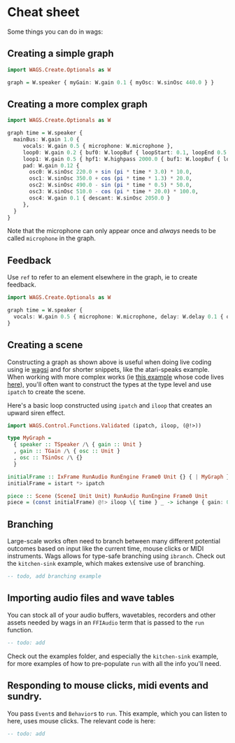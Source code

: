 # Cheat sheet

Some things you can do in wags:

## Creating a simple graph

```purescript
import WAGS.Create.Optionals as W

graph = W.speaker { myGain: W.gain 0.1 { myOsc: W.sinOsc 440.0 } }
```

## Creating a more complex graph

```purescript
import WAGS.Create.Optionals as W

graph time = W.speaker {
  mainBus: W.gain 1.0 {
     vocals: W.gain 0.5 { microphone: W.microphone },
     loop0: W.gain 0.2 { buf0: W.loopBuf { loopStart: 0.1, loopEnd 0.5 } "myBuf0" },
     loop1: W.gain 0.5 { hpf1: W.highpass 2000.0 { buf1: W.loopBuf { loopStart: 0.2, loopEnd 1.5 } "myBuf1" } },
     pad: W.gain 0.12 {
       osc0: W.sinOsc 220.0 + sin (pi * time * 3.0) * 10.0,
       osc1: W.sinOsc 350.0 + cos (pi * time * 1.3) * 20.0,
       osc2: W.sinOsc 490.0 - sin (pi * time * 0.5) * 50.0,
       osc3: W.sinOsc 510.0 - cos (pi * time * 20.0) * 100.0,
       osc4: W.gain 0.1 { descant: W.sinOsc 2050.0 }
     },
  }
}
```

Note that the microphone can only appear once and _always_ needs to be called `microphone` in the graph.

## Feedback

Use `ref` to refer to an element elsewhere in the graph, ie to create feedback.

```purescript
import WAGS.Create.Optionals as W

graph time = W.speaker {
  vocals: W.gain 0.5 { microphone: W.microphone, delay: W.delay 0.1 { quiet: W.gain 0.4 { vocals: ref } } }
}
```

## Creating a scene

Constructing a graph as shown above is useful when doing live coding using ie [wagsi](https://github.com/mikesol/wagsi) and for shorter snippets, like the atari-speaks example. When working with more complex works (ie [this example](http://wac-wag-3.surge.sh/) whose code lives [here](https://github.com/mikesol/wac-2021/tree/main/example-3/)), you'll often want to construct the types at the type level and use `ipatch` to create the scene.

Here's a basic loop constructed using `ipatch` and `iloop` that creates an upward siren effect.

```purescript
import WAGS.Control.Functions.Validated (ipatch, iloop, (@!>))

type MyGraph = 
  { speaker :: TSpeaker /\ { gain :: Unit }
  , gain :: TGain /\ { osc :: Unit }
  , osc :: TSinOsc /\ {}  
  }

initialFrame :: IxFrame RunAudio RunEngine Frame0 Unit {} { | MyGraph } Unit
initialFrame = istart *> ipatch

piece :: Scene (SceneI Unit Unit) RunAudio RunEngine Frame0 Unit
piece = (const initialFrame) @!> iloop \{ time } _ -> ichange { gain: 0.2, osc: 440.0 + (e.time * 15.0 % 30.0) }
```

## Branching

Large-scale works often need to branch between many different potential outcomes based on input like the current time, mouse clicks or MIDI instruments. Wags allows for type-safe branching using `ibranch`. Check out the `kitchen-sink` example, which makes extensive use of branching.

```purescript
-- todo, add branching example
```

## Importing audio files and wave tables

You can stock all of your audio buffers, wavetables, recorders and other assets needed by wags in an `FFIAudio` term that is passed to the `run` function.

```purescript
-- todo: add
```

Check out the examples folder, and especially the `kitchen-sink` example, for more examples of how to pre-populate `run` with all the info you'll need.

## Responding to mouse clicks, midi events and sundry.

You pass `Event`s and `Behavior`s to `run`. This example, which you can listen to here, uses mouse clicks. The relevant code is here:

```purescript
-- todo: add
```